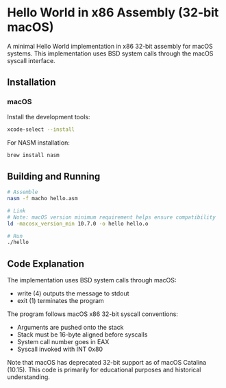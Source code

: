 # Hello World in x86 Assembly (32-bit macOS)

A minimal Hello World implementation in x86 32-bit assembly for macOS systems. This implementation uses BSD system calls through the macOS syscall interface.

## Installation

### macOS
Install the development tools:
```bash
xcode-select --install
```

For NASM installation:
```bash
brew install nasm
```

## Building and Running

```bash
# Assemble
nasm -f macho hello.asm

# Link
# Note: macOS version minimum requirement helps ensure compatibility
ld -macosx_version_min 10.7.0 -o hello hello.o

# Run
./hello
```

## Code Explanation

The implementation uses BSD system calls through macOS:
- write (4) outputs the message to stdout
- exit (1) terminates the program

The program follows macOS x86 32-bit syscall conventions:
- Arguments are pushed onto the stack
- Stack must be 16-byte aligned before syscalls
- System call number goes in EAX
- Syscall invoked with INT 0x80

Note that macOS has deprecated 32-bit support as of macOS Catalina (10.15). This code is primarily for educational purposes and historical understanding.
